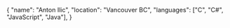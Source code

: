 {
  "name": "Anton Ilic",
  "location": "Vancouver BC",
  "languages": ["C", "C#", "JavaScript", "Java"],
}

